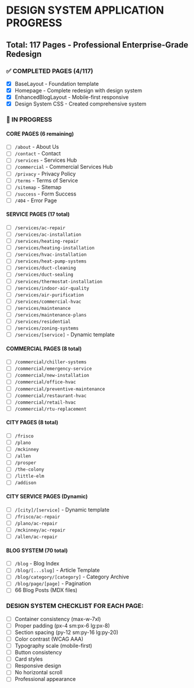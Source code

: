 # DESIGN SYSTEM APPLICATION PROGRESS
## Total: 117 Pages - Professional Enterprise-Grade Redesign

### ✅ COMPLETED PAGES (4/117)
- [x] BaseLayout - Foundation template
- [x] Homepage - Complete redesign with design system
- [x] EnhancedBlogLayout - Mobile-first responsive
- [x] Design System CSS - Created comprehensive system

### 🔄 IN PROGRESS

#### CORE PAGES (6 remaining)
- [ ] `/about` - About Us
- [ ] `/contact` - Contact
- [ ] `/services` - Services Hub
- [ ] `/commercial` - Commercial Services Hub
- [ ] `/privacy` - Privacy Policy
- [ ] `/terms` - Terms of Service
- [ ] `/sitemap` - Sitemap
- [ ] `/success` - Form Success
- [ ] `/404` - Error Page

#### SERVICE PAGES (17 total)
- [ ] `/services/ac-repair`
- [ ] `/services/ac-installation`
- [ ] `/services/heating-repair`
- [ ] `/services/heating-installation`
- [ ] `/services/hvac-installation`
- [ ] `/services/heat-pump-systems`
- [ ] `/services/duct-cleaning`
- [ ] `/services/duct-sealing`
- [ ] `/services/thermostat-installation`
- [ ] `/services/indoor-air-quality`
- [ ] `/services/air-purification`
- [ ] `/services/commercial-hvac`
- [ ] `/services/maintenance`
- [ ] `/services/maintenance-plans`
- [ ] `/services/residential`
- [ ] `/services/zoning-systems`
- [ ] `/services/[service]` - Dynamic template

#### COMMERCIAL PAGES (8 total)
- [ ] `/commercial/chiller-systems`
- [ ] `/commercial/emergency-service`
- [ ] `/commercial/new-installation`
- [ ] `/commercial/office-hvac`
- [ ] `/commercial/preventive-maintenance`
- [ ] `/commercial/restaurant-hvac`
- [ ] `/commercial/retail-hvac`
- [ ] `/commercial/rtu-replacement`

#### CITY PAGES (8 total)
- [ ] `/frisco`
- [ ] `/plano`
- [ ] `/mckinney`
- [ ] `/allen`
- [ ] `/prosper`
- [ ] `/the-colony`
- [ ] `/little-elm`
- [ ] `/addison`

#### CITY SERVICE PAGES (Dynamic)
- [ ] `/[city]/[service]` - Dynamic template
- [ ] `/frisco/ac-repair`
- [ ] `/plano/ac-repair`
- [ ] `/mckinney/ac-repair`
- [ ] `/allen/ac-repair`

#### BLOG SYSTEM (70 total)
- [ ] `/blog` - Blog Index
- [ ] `/blog/[...slug]` - Article Template
- [ ] `/blog/category/[category]` - Category Archive
- [ ] `/blog/page/[page]` - Pagination
- [ ] 66 Blog Posts (MDX files)

### DESIGN SYSTEM CHECKLIST FOR EACH PAGE:
- [ ] Container consistency (max-w-7xl)
- [ ] Proper padding (px-4 sm:px-6 lg:px-8)
- [ ] Section spacing (py-12 sm:py-16 lg:py-20)
- [ ] Color contrast (WCAG AAA)
- [ ] Typography scale (mobile-first)
- [ ] Button consistency
- [ ] Card styles
- [ ] Responsive design
- [ ] No horizontal scroll
- [ ] Professional appearance